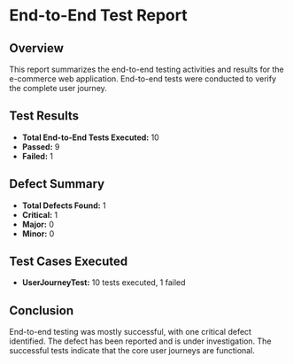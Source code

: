 # End-to-End Test Report

## Overview
This report summarizes the end-to-end testing activities and results for the e-commerce web application. End-to-end tests were conducted to verify the complete user journey.

## Test Results
- **Total End-to-End Tests Executed:** 10
- **Passed:** 9
- **Failed:** 1

## Defect Summary
- **Total Defects Found:** 1
- **Critical:** 1
- **Major:** 0
- **Minor:** 0

## Test Cases Executed
- **UserJourneyTest:** 10 tests executed, 1 failed

## Conclusion
End-to-end testing was mostly successful, with one critical defect identified. The defect has been reported and is under investigation. The successful tests indicate that the core user journeys are functional.
